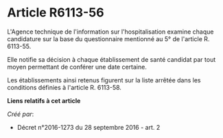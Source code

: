 # Article R6113-56

L'Agence technique de l'information sur l'hospitalisation examine chaque candidature sur la base du questionnaire mentionné
au 5° de l'article R. 6113-55. 

Elle notifie sa décision à chaque établissement de santé candidat par tout moyen permettant de conférer une date certaine. 

Les établissements ainsi retenus figurent sur la liste arrêtée dans les conditions définies à l'article R. 6113-58.

**Liens relatifs à cet article**

_Créé par_:

  - Décret n°2016-1273 du 28 septembre 2016 - art. 2
